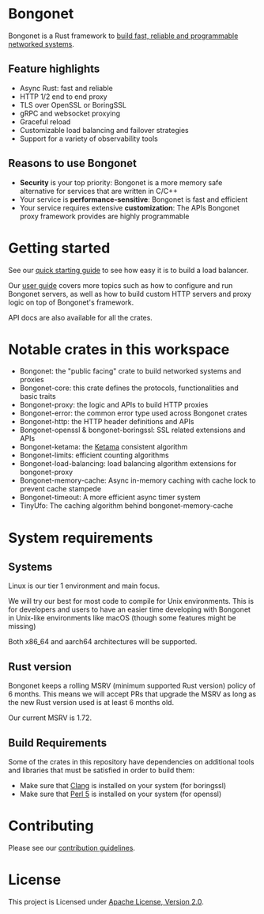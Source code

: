 # Bongonet

Bongonet is a Rust framework to [build fast, reliable and programmable networked systems](https://blog.khulnasoft.com/bongonet-open-source).

## Feature highlights
* Async Rust: fast and reliable
* HTTP 1/2 end to end proxy
* TLS over OpenSSL or BoringSSL
* gRPC and websocket proxying
* Graceful reload
* Customizable load balancing and failover strategies
* Support for a variety of observability tools

## Reasons to use Bongonet
* **Security** is your top priority: Bongonet is a more memory safe alternative for services that are written in C/C++
* Your service is **performance-sensitive**: Bongonet is fast and efficient
* Your service requires extensive **customization**: The APIs Bongonet proxy framework provides are highly programmable

# Getting started

See our [quick starting guide](./docs/quick_start.md) to see how easy it is to build a load balancer.

Our [user guide](./docs/user_guide/index.md) covers more topics such as how to configure and run Bongonet servers, as well as how to build custom HTTP servers and proxy logic on top of Bongonet's framework.

API docs are also available for all the crates.

# Notable crates in this workspace
* Bongonet: the "public facing" crate to build networked systems and proxies
* Bongonet-core: this crate defines the protocols, functionalities and basic traits
* Bongonet-proxy: the logic and APIs to build HTTP proxies
* Bongonet-error: the common error type used across Bongonet crates
* Bongonet-http: the HTTP header definitions and APIs
* Bongonet-openssl & bongonet-boringssl: SSL related extensions and APIs
* Bongonet-ketama: the [Ketama](https://github.com/RJ/ketama) consistent algorithm
* Bongonet-limits: efficient counting algorithms
* Bongonet-load-balancing: load balancing algorithm extensions for bongonet-proxy
* Bongonet-memory-cache: Async in-memory caching with cache lock to prevent cache stampede
* Bongonet-timeout: A more efficient async timer system
* TinyUfo: The caching algorithm behind bongonet-memory-cache

# System requirements

## Systems
Linux is our tier 1 environment and main focus.

We will try our best for most code to compile for Unix environments. This is for developers and users to have an easier time developing with Bongonet in Unix-like environments like macOS (though some features might be missing)

Both x86_64 and aarch64 architectures will be supported.

## Rust version

Bongonet keeps a rolling MSRV (minimum supported Rust version) policy of 6 months. This means we will accept PRs that upgrade the MSRV as long as the new Rust version used is at least 6 months old.

Our current MSRV is 1.72.

## Build Requirements

Some of the crates in this repository have dependencies on additional tools and
libraries that must be satisfied in order to build them:

* Make sure that [Clang] is installed on your system (for boringssl)
* Make sure that [Perl 5] is installed on your system (for openssl)

[Clang]:https://clang.llvm.org/
[Perl 5]:https://www.perl.org/

# Contributing
Please see our [contribution guidelines](./.github/CONTRIBUTING.md).

# License
This project is Licensed under [Apache License, Version 2.0](./LICENSE).
